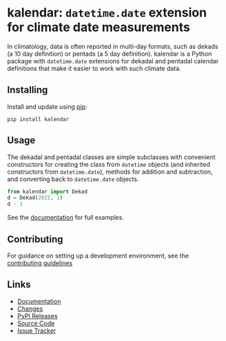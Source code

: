 # kalendar: ``datetime.date`` extension for climate date measurements

In climatology, data is often reported in multi-day formats, such
as dekads (a 10 day definition) or pentads (a 5 day definition).
kalendar is a Python package with ``datetime.date`` extensions
for dekadal and pentadal calendar definitions that make it easier
to work with such climate data.

## Installing

Install and update using [pip](https://pip.pypa.io/en/stable/getting-started/):

```shell
pip install kalendar
```

## Usage

The dekadal and pentadal classes are simple subclasses with convenient
constructors for creating the class from ``datetime`` objects (and
inherited constructors from ``datetime.date``), methods for addition
and subtraction, and converting back to ``datetime.date`` objects.

```python
from kalendar import Dekad
d = Dekad(2022, 1)
d - 1
```

See the [documentation](https://kalendar.readthedocs.io/en/latest/) for
full examples.

## Contributing

For guidance on setting up a development environment, see the
[contributing guidelines](https://github.com/OCHA-DAP/kalendar/blob/main/CONTRIBUTING.rst)

## Links

- [Documentation](https://kalendar.readthedocs.io/en/latest/)
- [Changes](https://github.com/OCHA-DAP/kalendar/blob/main/CHANGELOG.rst)
- [PyPI Releases](https://pypi.org/project/kalendar/)
- [Source Code](https://github.com/OCHA-DAP/kalendar)
- [Issue Tracker](https://github.com/OCHA-DAP/kalendar/issues)
